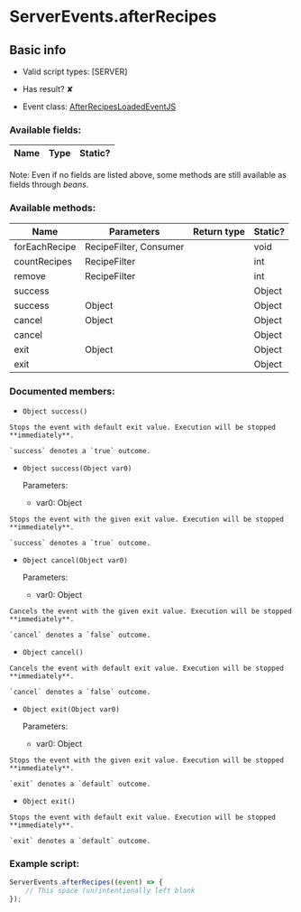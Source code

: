 # ServerEvents.afterRecipes

## Basic info

- Valid script types: [SERVER]

- Has result? ✘

- Event class: [AfterRecipesLoadedEventJS](https://github.com/KubeJS-Mods/KubeJS/tree/2001/common/src/main/java/dev/latvian/mods/kubejs/recipe/AfterRecipesLoadedEventJS.java)

### Available fields:

| Name | Type | Static? |
| ---- | ---- | ------- |

Note: Even if no fields are listed above, some methods are still available as fields through *beans*.

### Available methods:

| Name | Parameters | Return type | Static? |
| ---- | ---------- | ----------- | ------- |
| forEachRecipe | RecipeFilter, Consumer<RecipeKJS> |  | void | ✘ |
| countRecipes | RecipeFilter |  | int | ✘ |
| remove | RecipeFilter |  | int | ✘ |
| success |  |  | Object | ✘ |
| success | Object |  | Object | ✘ |
| cancel | Object |  | Object | ✘ |
| cancel |  |  | Object | ✘ |
| exit | Object |  | Object | ✘ |
| exit |  |  | Object | ✘ |


### Documented members:

- `Object success()`
```
Stops the event with default exit value. Execution will be stopped **immediately**.

`success` denotes a `true` outcome.
```

- `Object success(Object var0)`

  Parameters:
  - var0: Object

```
Stops the event with the given exit value. Execution will be stopped **immediately**.

`success` denotes a `true` outcome.
```

- `Object cancel(Object var0)`

  Parameters:
  - var0: Object

```
Cancels the event with the given exit value. Execution will be stopped **immediately**.

`cancel` denotes a `false` outcome.
```

- `Object cancel()`
```
Cancels the event with default exit value. Execution will be stopped **immediately**.

`cancel` denotes a `false` outcome.
```

- `Object exit(Object var0)`

  Parameters:
  - var0: Object

```
Stops the event with the given exit value. Execution will be stopped **immediately**.

`exit` denotes a `default` outcome.
```

- `Object exit()`
```
Stops the event with default exit value. Execution will be stopped **immediately**.

`exit` denotes a `default` outcome.
```



### Example script:

```js
ServerEvents.afterRecipes((event) => {
	// This space (un)intentionally left blank
});
```

